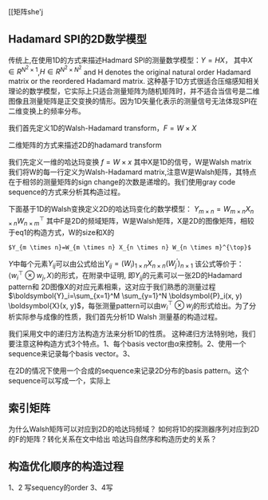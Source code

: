 [[矩阵she'j
## Hadamard SPI的2D数学模型
传统上,在使用1D的方式来描述Hadmard SPI的测量数学模型：$Y=HX，$
其中$X\in R^{N^2 \times 1}$,$H\in R^{N^2\times N^2}$ and H denotes the original natural order Hadamard matrix or the reordered Hadamard matrix. 这种基于1D方式很适合压缩感知相关理论的数学模型，它实际上只适合测量矩阵为随机矩阵时，并不适合当信号是二维图像且测量矩阵是正交变换的情形。因为1D矢量化表示的测量信号无法体现SPI在二维变换上的频率分布。

我们首先定义1D的Walsh-Hadamard transform，$F=W \times X$


二维矩阵的方式来描述2D的hadamard transform

我们先定义一维的哈达玛变换
					$f=W \times x$
					其中X是1D的信号，W是Walsh matrix
我们将W的每一行定义为Walsh-Hadamard matrix,注意W是Walsh矩阵，其特点在于相邻的测量矩阵的sign change的次数是递增的。我们使用gray code sequence的方式来分析其构造过程。

下面基于1D的Walsh变换定义2D的哈达玛变化的数学模型：
$Y_{m \times n}=W_{m \times n} X_{n \times n} W_{n \times m}^{\top}$
其中F是2D的频域矩阵，W是Walsh矩阵，X是2D的图像矩阵，相较于eq1的构造方式，W的size和X的

	$Y_{m \times n}=W_{m \times n} X_{n \times n} W_{n \times m}^{\top}$
$Y$中每个元素$Y_{ij}$可以由公式给出$Y_{i j}=\left(W_i\right)_{1 \times n} X_{n \times n}\left(W_j^{\prime}\right)_{n \times 1}$
该公式等价于：$\left\langle w_i^{\top} \otimes w_j, X\right\rangle$的形式，在附录中证明, 即$Y_{ij}$的元素可以一张2D的Hadamard pattern和 2D图像X的对应元素相乘，这对应于我们熟悉的测量过程
$\boldsymbol{Y}_i=\sum_{x=1}^M \sum_{y=1}^N \boldsymbol{P}_i(x, y) \boldsymbol{X}(x, y)$，每张测量pattern可以由$w_i^{\top} \otimes w_j$的形式给出。为了分析实际参与成像的性质，我们首先分析1D Walsh 测量基的构造过程。

我们采用文中的递归方法构造方法来分析1D的性质。
这种递归方法特别地，我们要注意这种构造方式3个特点。1、每个basis vector由$\alpha$来控制。2、使用一个sequence来记录每个basis vector。3、

在2D的情况下使用一个合成的sequence来记录2D分布的basis pattern。这个sequence可以写成一个，实际上

## 索引矩阵

为什么Walsh矩阵可以对应到2D的哈达玛频域？
如何将1D的探测器序列对应到2D的F的矩阵？转化关系在文中给出
哈达玛自然序和构造历史的关系？


## 构造优化顺序的构造过程


1、2 写sequency的order
3、4写

